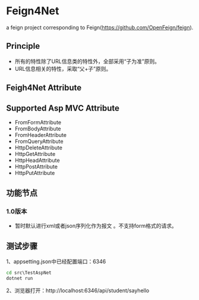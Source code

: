 # Feign4Net

a feign project corresponding to Feign(https://github.com/OpenFeign/feign).

## Principle

+ 所有的特性除了URL信息类的特性外，全部采用“子为准”原则。
+ URL信息相关的特性，采取“父+子”原则。

## Feigh4Net Attribute

## Supported Asp MVC Attribute

+ FromFormAttribute
+ FromBodyAttribute
+ FromHeaderAttribute
+ FromQueryAttribute
+ HttpDeleteAttribute
+ HttpGetAttribute
+ HttpHeadAttribute  
+ HttpPostAttribute
+ HttpPutAttribute

## 功能节点

### 1.0版本

+ 暂时默认进行xml或者json序列化作为报文 。不支持form格式的请求。

## 测试步骤

1、appsetting.json中已经配置端口：6346

``` cmd
cd src\TestAspNet
dotnet run
```

2、浏览器打开：http://localhost:6346/api/student/sayhello